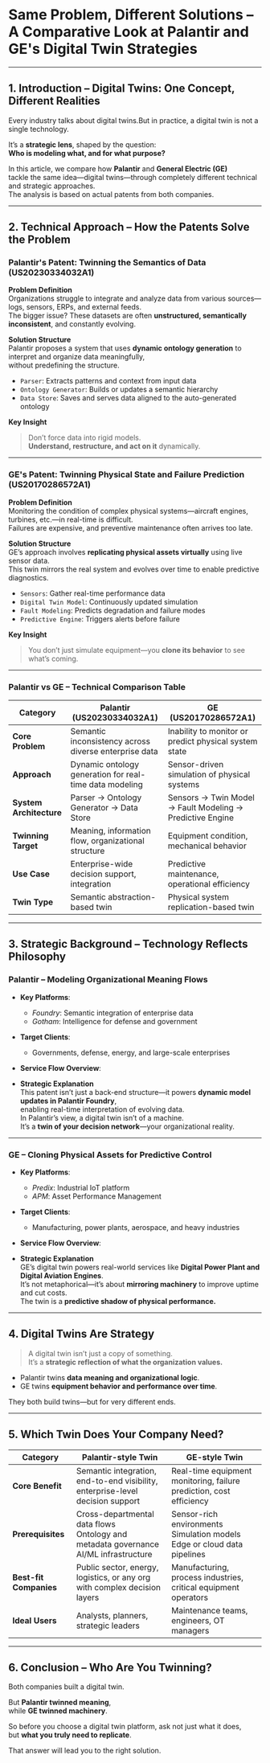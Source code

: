 # Same Problem, Different Solutions – A Comparative Look at Palantir and GE's Digital Twin Strategies

---

## 1. Introduction – Digital Twins: One Concept, Different Realities

Every industry talks about digital twins.But in practice, a digital twin is not a single technology.  

It’s a **strategic lens**, shaped by the question:  
**Who is modeling what, and for what purpose?**

In this article, we compare how **Palantir** and **General Electric (GE)**  
tackle the same idea—digital twins—through completely different technical and strategic approaches.  
The analysis is based on actual patents from both companies.

---

## 2. Technical Approach – How the Patents Solve the Problem

### Palantir's Patent: Twinning the Semantics of Data (US20230334032A1)

**Problem Definition**  
Organizations struggle to integrate and analyze data from various sources—logs, sensors, ERPs, and external feeds.  
The bigger issue? These datasets are often **unstructured, semantically inconsistent**, and constantly evolving.

**Solution Structure**  
Palantir proposes a system that uses **dynamic ontology generation** to interpret and organize data meaningfully,  
without predefining the structure.

- `Parser`: Extracts patterns and context from input data  
- `Ontology Generator`: Builds or updates a semantic hierarchy  
- `Data Store`: Saves and serves data aligned to the auto-generated ontology

**Key Insight**  
> Don’t force data into rigid models.  
> **Understand, restructure, and act on it** dynamically.

---

### GE's Patent: Twinning Physical State and Failure Prediction (US20170286572A1)

**Problem Definition**  
Monitoring the condition of complex physical systems—aircraft engines, turbines, etc.—in real-time is difficult.  
Failures are expensive, and preventive maintenance often arrives too late.

**Solution Structure**  
GE’s approach involves **replicating physical assets virtually** using live sensor data.  
This twin mirrors the real system and evolves over time to enable predictive diagnostics.

- `Sensors`: Gather real-time performance data  
- `Digital Twin Model`: Continuously updated simulation  
- `Fault Modeling`: Predicts degradation and failure modes  
- `Predictive Engine`: Triggers alerts before failure

**Key Insight**  
> You don’t just simulate equipment—you **clone its behavior** to see what’s coming.

---

### Palantir vs GE – Technical Comparison Table

| Category | Palantir (US20230334032A1) | GE (US20170286572A1) |
|---------|-----------------------------|-----------------------|
| **Core Problem** | Semantic inconsistency across diverse enterprise data | Inability to monitor or predict physical system state |
| **Approach** | Dynamic ontology generation for real-time data modeling | Sensor-driven simulation of physical systems |
| **System Architecture** | Parser → Ontology Generator → Data Store | Sensors → Twin Model → Fault Modeling → Predictive Engine |
| **Twinning Target** | Meaning, information flow, organizational structure | Equipment condition, mechanical behavior |
| **Use Case** | Enterprise-wide decision support, integration | Predictive maintenance, operational efficiency |
| **Twin Type** | Semantic abstraction-based twin | Physical system replication-based twin |

---

## 3. Strategic Background – Technology Reflects Philosophy

### Palantir – Modeling Organizational Meaning Flows

- **Key Platforms**:  
  - *Foundry*: Semantic integration of enterprise data  
  - *Gotham*: Intelligence for defense and government

- **Target Clients**:  
  - Governments, defense, energy, and large-scale enterprises

- **Service Flow Overview**:  


- **Strategic Explanation**  
  This patent isn’t just a back-end structure—it powers **dynamic model updates in Palantir Foundry**,  
  enabling real-time interpretation of evolving data.  
  In Palantir’s view, a digital twin isn’t of a machine.  
  It’s a **twin of your decision network**—your organizational reality.

---

### GE – Cloning Physical Assets for Predictive Control

- **Key Platforms**:  
  - *Predix*: Industrial IoT platform  
  - *APM*: Asset Performance Management

- **Target Clients**:  
  - Manufacturing, power plants, aerospace, and heavy industries

- **Service Flow Overview**:  


- **Strategic Explanation**  
  GE’s digital twin powers real-world services like **Digital Power Plant and Digital Aviation Engines**.  
  It’s not metaphorical—it’s about **mirroring machinery** to improve uptime and cut costs.  
  The twin is a **predictive shadow of physical performance.**

---

## 4. Digital Twins Are Strategy

> A digital twin isn’t just a copy of something.  
> It’s a **strategic reflection of what the organization values.**

- Palantir twins **data meaning and organizational logic**.  
- GE twins **equipment behavior and performance over time**.

They both build twins—but for very different ends.

---

## 5. Which Twin Does Your Company Need?

| Category | Palantir-style Twin | GE-style Twin |
|----------|---------------------|---------------|
| **Core Benefit** | Semantic integration, end-to-end visibility, enterprise-level decision support | Real-time equipment monitoring, failure prediction, cost efficiency |
| **Prerequisites** | Cross-departmental data flows<br>Ontology and metadata governance<br>AI/ML infrastructure | Sensor-rich environments<br>Simulation models<br>Edge or cloud data pipelines |
| **Best-fit Companies** | Public sector, energy, logistics, or any org with complex decision layers | Manufacturing, process industries, critical equipment operators |
| **Ideal Users** | Analysts, planners, strategic leaders | Maintenance teams, engineers, OT managers |

---

## 6. Conclusion – Who Are You Twinning?

Both companies built a digital twin.

But **Palantir twinned meaning**,  
while **GE twinned machinery**.

So before you choose a digital twin platform, ask not just what it does,  
but **what you truly need to replicate**.

That answer will lead you to the right solution.

